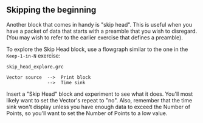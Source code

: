 ## Skipping the beginning

Another block that comes in handy is "skip head". This is useful when you have a packet of data that starts with a preamble that you wish to disregard. (You may wish to refer to the earlier exercise that defines a preamble).

To explore the Skip Head block, use a flowgraph similar to the one in the `Keep-1-in-N` exercise:

`skip_head_explore.grc`

```
Vector source  -->  Print block
               -->  Time sink
```

Insert a "Skip Head" block and experiment to see what it does. You'll most likely want to set the Vector's repeat to "no". Also, remember that the time sink won't display unless you have enough data to exceed the Number of Points, so you'll want to set the Number of Points to a low value.